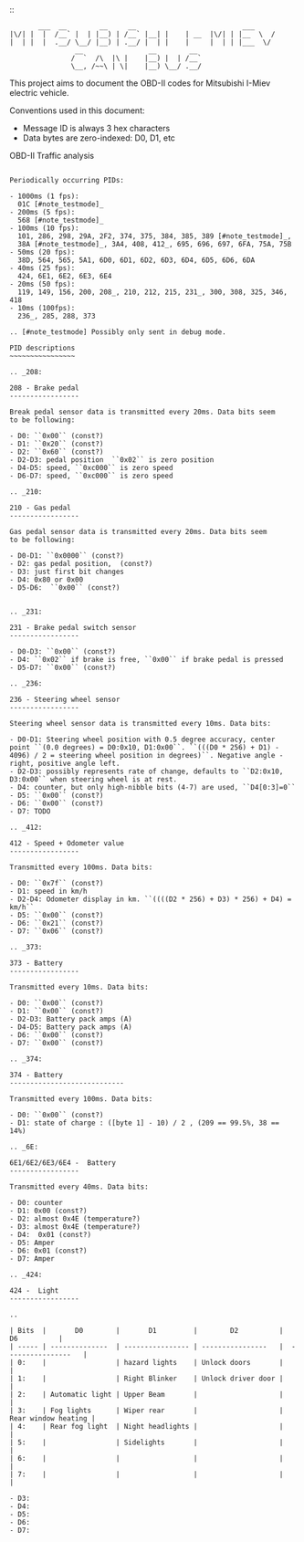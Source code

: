 ::

           ___  __        __     __                          ___
    |\/| |  |  /__` |  | |__) | /__` |__| |    | __  |\/| | |__  \  /
    |  | |  |  .__/ \__/ |__) | .__/ |  | |    |     |  | | |___  \/
                    __                __        __ 
                   /  `  /\  |\ |    |__) |  | /__`
                   \__, /~~\ | \|    |__) \__/ .__/


This project aims to document the OBD-II codes for Mitsubishi I-Miev
electric vehicle.

Conventions used in this document:

- Message ID is always 3 hex characters
- Data bytes are zero-indexed: D0, D1, etc

OBD-II Traffic analysis
~~~~~~~~~~~~~~~~~~~~~~~

Periodically occurring PIDs:

- 1000ms (1 fps):
  01C [#note_testmode]_
- 200ms (5 fps):
  568 [#note_testmode]_
- 100ms (10 fps):
  101, 286, 298, 29A, 2F2, 374, 375, 384, 385, 389 [#note_testmode]_,
  38A [#note_testmode]_, 3A4, 408, 412_, 695, 696, 697, 6FA, 75A, 75B
- 50ms (20 fps):
  38D, 564, 565, 5A1, 6D0, 6D1, 6D2, 6D3, 6D4, 6D5, 6D6, 6DA
- 40ms (25 fps):
  424, 6E1, 6E2, 6E3, 6E4
- 20ms (50 fps):
  119, 149, 156, 200, 208_, 210, 212, 215, 231_, 300, 308, 325, 346, 418
- 10ms (100fps):
  236_, 285, 288, 373

.. [#note_testmode] Possibly only sent in debug mode.

PID descriptions
~~~~~~~~~~~~~~~~

.. _208:

208 - Brake pedal
-----------------

Break pedal sensor data is transmitted every 20ms. Data bits seem
to be following:

- D0: ``0x00`` (const?)
- D1: ``0x20`` (const?)
- D2: ``0x60`` (const?)
- D2-D3: pedal position  ``0x02`` is zero position
- D4-D5: speed, ``0xc000`` is zero speed
- D6-D7: speed, ``0xc000`` is zero speed

.. _210:

210 - Gas pedal
-----------------

Gas pedal sensor data is transmitted every 20ms. Data bits seem
to be following:

- D0-D1: ``0x0000`` (const?)
- D2: gas pedal position,  (const?)
- D3: just first bit changes
- D4: 0x80 or 0x00 
- D5-D6:  ``0x00`` (const?)


.. _231:

231 - Brake pedal switch sensor
-----------------

- D0-D3: ``0x00`` (const?)
- D4: ``0x02`` if brake is free, ``0x00`` if brake pedal is pressed
- D5-D7: ``0x00`` (const?)

.. _236:

236 - Steering wheel sensor
-----------------

Steering wheel sensor data is transmitted every 10ms. Data bits:

- D0-D1: Steering wheel position with 0.5 degree accuracy, center point ``(0.0 degrees) = D0:0x10, D1:0x00``. ``(((D0 * 256) + D1) - 4096) / 2 = steering wheel position in degrees)``. Negative angle - right, positive angle left.
- D2-D3: possibly represents rate of change, defaults to ``D2:0x10, D3:0x00`` when steering wheel is at rest.
- D4: counter, but only high-nibble bits (4-7) are used, ``D4[0:3]=0``
- D5: ``0x00`` (const?)
- D6: ``0x00`` (const?)
- D7: TODO

.. _412:

412 - Speed + Odometer value
-----------------

Transmitted every 100ms. Data bits:

- D0: ``0x7f`` (const?)
- D1: speed in km/h
- D2-D4: Odometer display in km. ``((((D2 * 256) + D3) * 256) + D4) = km/h``
- D5: ``0x00`` (const?)
- D6: ``0x21`` (const?)
- D7: ``0x06`` (const?)

.. _373:

373 - Battery
-----------------

Transmitted every 10ms. Data bits:

- D0: ``0x00`` (const?)
- D1: ``0x00`` (const?)
- D2-D3: Battery pack amps (A)
- D4-D5: Battery pack amps (A)
- D6: ``0x00`` (const?)
- D7: ``0x00`` (const?)

.. _374:

374 - Battery 
----------------------------

Transmitted every 100ms. Data bits:

- D0: ``0x00`` (const?)
- D1: state of charge : ([byte 1] - 10) / 2 , (209 == 99.5%, 38 == 14%)

.. _6E:

6E1/6E2/6E3/6E4 -  Battery 
-----------------

Transmitted every 40ms. Data bits:

- D0: counter
- D1: 0x00 (const?)
- D2: almost 0x4E (temperature?)
- D3: almost 0x4E (temperature?)
- D4:  0x01 (const?)
- D5: Amper
- D6: 0x01 (const?)
- D7: Amper

.. _424:

424 -  Light
-----------------

.. 

| Bits  |       D0        |       D1         |        D2          |         D6          |
| ----- | --------------  | ---------------- | ----------------   |  ----------------   | 
| 0:    |                 | hazard lights    | Unlock doors       |                     |
| 1:    |                 | Right Blinker    | Unlock driver door |                     |
| 2:    | Automatic light | Upper Beam       |                    |                     |
| 3:    | Fog lights      | Wiper rear       |                    | Rear window heating |
| 4:    | Rear fog light  | Night headlights |                    |                     |
| 5:    |                 | Sidelights       |                    |                     |
| 6:    |                 |                  |                    |                     |
| 7:    |                 |                  |                    |                     |

- D3: 
- D4:  
- D5: 
- D6:
- D7:

